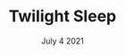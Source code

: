 ---
title: 'Twilight Sleep'
date: 'July 4 2021'
excerpt: 'this is the excerpt'
cover_image: '/images/posts/img2.jpg'
---